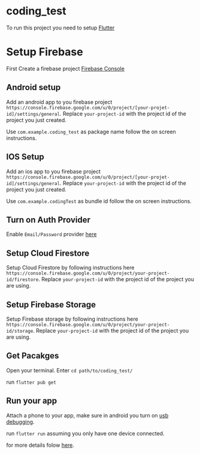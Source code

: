 # coding_test

To run this project you need to setup [Flutter](https://flutter.dev/)

# Setup Firebase
First Create a firebase project [Firebase Console](https://console.firebase.google.com/)
## Android setup
Add an android app to you firebase project `https://console.firebase.google.com/u/0/project/[your-projet-id]/settings/general`. Replace `your-project-id` with the project id of the project you just created.

Use `com.example.coding_test` as package name
follow the on screen instructions.

## IOS Setup

Add an ios app to you firebase project `https://console.firebase.google.com/u/0/project/[your-projet-id]/settings/general`. Replace `your-project-id` with the project id of the project you just created.

Use `com.example.codingTest` as bundle id
follow the on screen instructions.

## Turn on Auth Provider

Enable `Email/Password` provider [here](https://console.firebase.google.com/u/0/project/draft-app-a1a44/authentication/providers)

## Setup Cloud Firestore
Setup Cloud Firestore by following instructions here `https://console.firebase.google.com/u/0/project/your-project-id/firestore`. Replace `your-project-id` with the project id of the project you are using.

## Setup Firebase Storage
Setup Firebase storage by following instructions here `https://console.firebase.google.com/u/0/project/your-project-id/storage`. Replace `your-project-id` with the project id of the project you are using.

## Get Pacakges

Open your terminal.
Enter `cd path/to/coding_test/`

run `flutter pub get`


## Run your app

Attach a phone to your app, make sure in android you turn on [usb debugging](https://developer.android.com/studio/debug/dev-options).

run `flutter run` assuming you only have one device connected.

for more details folow [here](https://flutter.dev/docs/get-started/test-drive).
